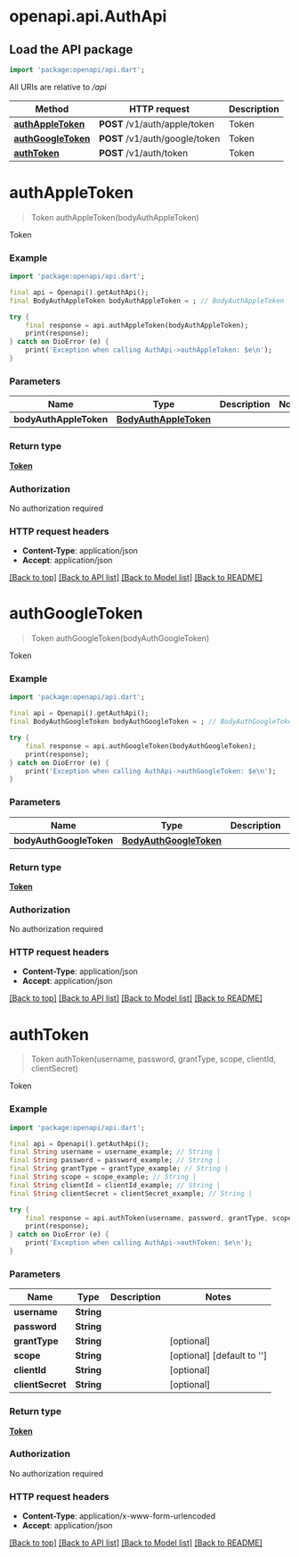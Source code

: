 # openapi.api.AuthApi

## Load the API package
```dart
import 'package:openapi/api.dart';
```

All URIs are relative to */api*

Method | HTTP request | Description
------------- | ------------- | -------------
[**authAppleToken**](AuthApi.md#authappletoken) | **POST** /v1/auth/apple/token | Token
[**authGoogleToken**](AuthApi.md#authgoogletoken) | **POST** /v1/auth/google/token | Token
[**authToken**](AuthApi.md#authtoken) | **POST** /v1/auth/token | Token


# **authAppleToken**
> Token authAppleToken(bodyAuthAppleToken)

Token

### Example
```dart
import 'package:openapi/api.dart';

final api = Openapi().getAuthApi();
final BodyAuthAppleToken bodyAuthAppleToken = ; // BodyAuthAppleToken | 

try {
    final response = api.authAppleToken(bodyAuthAppleToken);
    print(response);
} catch on DioError (e) {
    print('Exception when calling AuthApi->authAppleToken: $e\n');
}
```

### Parameters

Name | Type | Description  | Notes
------------- | ------------- | ------------- | -------------
 **bodyAuthAppleToken** | [**BodyAuthAppleToken**](BodyAuthAppleToken.md)|  | 

### Return type

[**Token**](Token.md)

### Authorization

No authorization required

### HTTP request headers

 - **Content-Type**: application/json
 - **Accept**: application/json

[[Back to top]](#) [[Back to API list]](../README.md#documentation-for-api-endpoints) [[Back to Model list]](../README.md#documentation-for-models) [[Back to README]](../README.md)

# **authGoogleToken**
> Token authGoogleToken(bodyAuthGoogleToken)

Token

### Example
```dart
import 'package:openapi/api.dart';

final api = Openapi().getAuthApi();
final BodyAuthGoogleToken bodyAuthGoogleToken = ; // BodyAuthGoogleToken | 

try {
    final response = api.authGoogleToken(bodyAuthGoogleToken);
    print(response);
} catch on DioError (e) {
    print('Exception when calling AuthApi->authGoogleToken: $e\n');
}
```

### Parameters

Name | Type | Description  | Notes
------------- | ------------- | ------------- | -------------
 **bodyAuthGoogleToken** | [**BodyAuthGoogleToken**](BodyAuthGoogleToken.md)|  | 

### Return type

[**Token**](Token.md)

### Authorization

No authorization required

### HTTP request headers

 - **Content-Type**: application/json
 - **Accept**: application/json

[[Back to top]](#) [[Back to API list]](../README.md#documentation-for-api-endpoints) [[Back to Model list]](../README.md#documentation-for-models) [[Back to README]](../README.md)

# **authToken**
> Token authToken(username, password, grantType, scope, clientId, clientSecret)

Token

### Example
```dart
import 'package:openapi/api.dart';

final api = Openapi().getAuthApi();
final String username = username_example; // String | 
final String password = password_example; // String | 
final String grantType = grantType_example; // String | 
final String scope = scope_example; // String | 
final String clientId = clientId_example; // String | 
final String clientSecret = clientSecret_example; // String | 

try {
    final response = api.authToken(username, password, grantType, scope, clientId, clientSecret);
    print(response);
} catch on DioError (e) {
    print('Exception when calling AuthApi->authToken: $e\n');
}
```

### Parameters

Name | Type | Description  | Notes
------------- | ------------- | ------------- | -------------
 **username** | **String**|  | 
 **password** | **String**|  | 
 **grantType** | **String**|  | [optional] 
 **scope** | **String**|  | [optional] [default to '']
 **clientId** | **String**|  | [optional] 
 **clientSecret** | **String**|  | [optional] 

### Return type

[**Token**](Token.md)

### Authorization

No authorization required

### HTTP request headers

 - **Content-Type**: application/x-www-form-urlencoded
 - **Accept**: application/json

[[Back to top]](#) [[Back to API list]](../README.md#documentation-for-api-endpoints) [[Back to Model list]](../README.md#documentation-for-models) [[Back to README]](../README.md)

